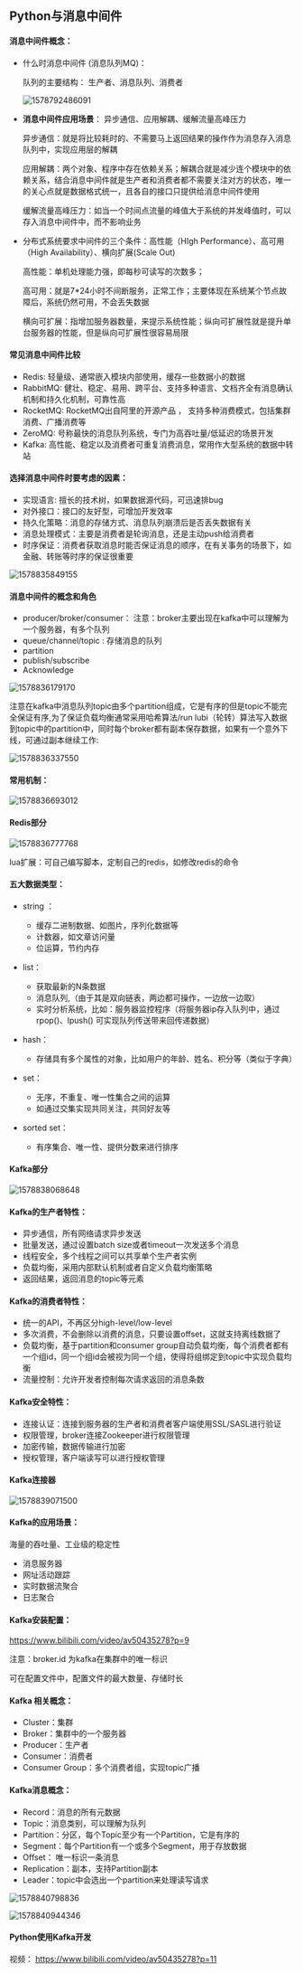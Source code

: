 ## Python与消息中间件



#### 消息中间件概念：

- 什么时消息中间件 (消息队列MQ)：

  队列的主要结构： 生产者、消息队列、消费者

  ![1578792486091](C:\Users\wanglixing\Desktop\知识点复习\Django\gif\1578792486091.png)



- **消息中间件应用场景**： 异步通信、应用解耦、缓解流量高峰压力

  异步通信：就是将比较耗时的、不需要马上返回结果的操作作为消息存入消息队列中，实现应用层的解耦

  应用解耦：两个对象、程序中存在依赖关系；解耦合就是减少连个模块中的依赖关系，结合消息中间件就是生产者和消费者都不需要关注对方的状态，唯一的关心点就是数据格式统一，且各自的接口只提供给消息中间件使用

  缓解流量高峰压力：如当一个时间点流量的峰值大于系统的并发峰值时，可以存入消息中间件中，而不影响业务

- 分布式系统要求中间件的三个条件：高性能（HIgh Performance）、高可用（High Availability）、横向扩展(Scale Out)

  高性能：单机处理能力强，即每秒可读写的次数多；

  高可用：就是7*24小时不间断服务，正常工作；主要体现在系统某个节点故障后，系统仍然可用，不会丢失数据

  横向可扩展：指增加服务器数量，来提示系统性能；纵向可扩展性就是提升单台服务器的性能，但是纵向可扩展性很容易局限

  

#### 常见消息中间件比较

- Redis: 轻量级、通常嵌入模块内部使用，缓存一些数据小的数据
- RabbitMQ: 健壮、稳定、易用、跨平台、支持多种语言、文档齐全有消息确认机制和持久化机制，可靠性高  
- RocketMQ:  RocketMQ出自阿里的开源产品 ， 支持多种消费模式，包括集群消费、广播消费等 
- ZeroMQ: 号称最快的消息队列系统，专门为高吞吐量/低延迟的场景开发 
- Kafka:  高性能、稳定以及消费者可重复消费消息，常用作大型系统的数据中转站



#### 选择消息中间件时要考虑的因素：

- 实现语言: 擅长的技术树，如果数据源代码，可迅速排bug
- 对外接口：接口的友好型，可增加开发效率
- 持久化策略：消息的存储方式、消息队列崩溃后是否丢失数据有关
- 消息处理模式：主要是消费者是轮询消息，还是主动push给消费者
- 时序保证：消费者获取消息时能否保证消息的顺序，在有关事务的场景下，如金融、转账等时序的保证很重要

![1578835849155](C:\Users\wanglixing\Desktop\知识点复习\Django\gif\1578835849155.png)



#### 消息中间件的概念和角色

- producer/broker/consumer： 注意：broker主要出现在kafka中可以理解为一个服务器，有多个队列
- queue/channel/topic  : 存储消息的队列
- partition
- publish/subscribe
- Acknowledge

![1578836179170](C:\Users\wanglixing\Desktop\知识点复习\Django\gif\1578836179170.png)

注意在kafka中消息队列topic由多个partition组成，它是有序的但是topic不能完全保证有序,为了保证负载均衡通常采用哈希算法/run lubi（轮转）算法写入数据到topic中的partition中，同时每个broker都有副本保存数据，如果有一个意外下线，可通过副本继续工作:

![1578836337550](C:\Users\wanglixing\Desktop\知识点复习\Django\gif\1578836337550.png)



#### 常用机制：

![1578836693012](C:\Users\wanglixing\Desktop\知识点复习\Django\gif\1578836693012.png)



#### Redis部分

![1578836777768](C:\Users\wanglixing\Desktop\知识点复习\Django\gif\1578836777768.png)

lua扩展：可自己编写脚本，定制自己的redis，如修改redis的命令



#### 五大数据类型：

- string ： 
  - 缓存二进制数据、如图片，序列化数据等
  - 计数器，如文章访问量
  - 位运算，节约内存
- list：
  - 获取最新的N条数据
  - 消息队列,（由于其是双向链表，两边都可操作，一边放一边取）
  - 实时分析系统，比如：服务器监控程序（将服务器ip存入队列中，通过rpop()、lpush() 可实现队列传送带来回传递数据）
- hash：
  - 存储具有多个属性的对象，比如用户的年龄、姓名、积分等（类似于字典）
- set：
  - 无序，不重复、唯一性集合之间的运算
  - 如通过交集实现共同关注，共同好友等

- sorted set：
  - 有序集合、唯一性、提供分数来进行排序



#### Kafka部分

![1578838068648](C:\Users\wanglixing\Desktop\知识点复习\Django\gif\1578838068648.png)



#### Kafka的生产者特性：

- 异步通信，所有网络请求异步发送
- 批量发送，通过设置batch size或者timeout一次发送多个消息
- 线程安全，多个线程之间可以共享单个生产者实例
- 负载均衡，采用内部默认机制或者自定义负载均衡策略
- 返回结果，返回消息的topic等元素



#### Kafka的消费者特性：

- 统一的API，不再区分high-level/low-level
- 多次消费，不会删除以消费的消息，只要设置offset，这就支持离线数据了
- 负载均衡，基于partition和consumer group自动负载均衡，每个消费者都有一个组id，同一个组id会被视为同一个组，使得将组绑定到topic中实现负载均衡
- 流量控制：允许开发者控制每次请求返回的消息条数



#### Kafka安全特性：

- 连接认证：连接到服务器的生产者和消费者客户端使用SSL/SASL进行验证
- 权限管理，broker连接Zookeeper进行权限管理
- 加密传输，数据传输进行加密
- 授权管理，客户端读写可以进行授权管理



#### Kafka连接器

![1578839071500](C:\Users\wanglixing\Desktop\知识点复习\Django\gif\1578839071500.png)



#### Kafka的应用场景：

海量的吞吐量、工业级的稳定性

- 消息服务器
- 网址活动跟踪
- 实时数据流聚合
- 日志聚合



#### Kafka安装配置：

 https://www.bilibili.com/video/av50435278?p=9 

注意：broker.id 为kafka在集群中的唯一标识

可在配置文件中，配置文件的最大数量、存储时长



#### Kafka 相关概念：

- Cluster：集群
- Broker：集群中的一个服务器
- Producer：生产者
- Consumer：消费者
- Consumer Group：多个消费者组，实现topic广播 



#### Kafka消息概念：

- Record：消息的所有元数据
- Topic：消息类别，可以理解为队列
- Partition：分区，每个Topic至少有一个Partition，它是有序的
- Segment：每个Partition有一个或多个Segment，用于存放数据
- Offset： 唯一标识一条消息
- Replication：副本，支持Partition副本
- Leader：topic中会选出一个partition来处理读写请求 

![1578840798836](C:\Users\wanglixing\Desktop\知识点复习\Django\gif\1578840798836.png)

![1578840944346](C:\Users\wanglixing\Desktop\知识点复习\Django\gif\1578840944346.png)





#### Python使用Kafka开发

视频： https://www.bilibili.com/video/av50435278?p=11 


